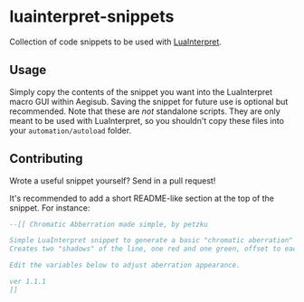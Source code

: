 # luainterpret-snippets

Collection of code snippets to be used with [LuaInterpret][lua-interpret].

## Usage

Simply copy the contents of the snippet you want into the LuaInterpret macro GUI within Aegisub. Saving the snippet for future use is optional but recommended.
Note that these are *not* standalone scripts. They are only meant to be used with LuaInterpret, so you shouldn't copy these files into your `automation/autoload` folder.

## Contributing

Wrote a useful snippet yourself? Send in a pull request!

It's recommended to add a short README-like section at the top of the snippet. For instance:

```lua
--[[ Chromatic Abberration made simple, by petzku

Simple LuaInterpret snippet to generate a basic "chromatic aberration" effect for the selected lines.
Creates two "shadows" of the line, one red and one green, offset to each side.

Edit the variables below to adjust aberration appearance.

ver 1.1.1
]]
```

[lua-interpret]: https://github.com/lyger/Aegisub_automation_scripts#LuaInterpret
